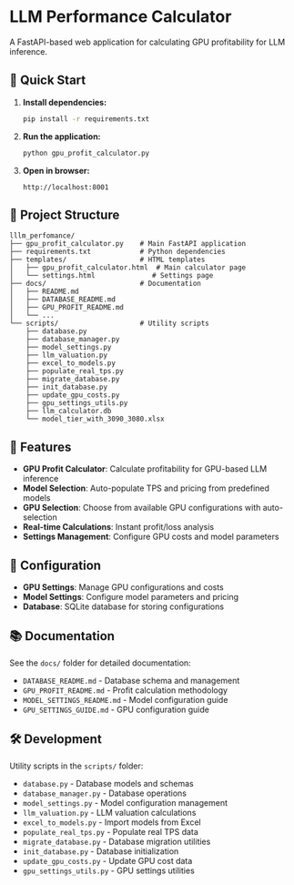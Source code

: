 # LLM Performance Calculator

A FastAPI-based web application for calculating GPU profitability for LLM inference.

## 🚀 Quick Start

1. **Install dependencies:**
   ```bash
   pip install -r requirements.txt
   ```

2. **Run the application:**
   ```bash
   python gpu_profit_calculator.py
   ```

3. **Open in browser:**
   ```
   http://localhost:8001
   ```

## 📁 Project Structure

```
lllm_perfomance/
├── gpu_profit_calculator.py    # Main FastAPI application
├── requirements.txt            # Python dependencies
├── templates/                  # HTML templates
│   ├── gpu_profit_calculator.html  # Main calculator page
│   └── settings.html              # Settings page
├── docs/                       # Documentation
│   ├── README.md
│   ├── DATABASE_README.md
│   ├── GPU_PROFIT_README.md
│   └── ...
└── scripts/                    # Utility scripts
    ├── database.py
    ├── database_manager.py
    ├── model_settings.py
    ├── llm_valuation.py
    ├── excel_to_models.py
    ├── populate_real_tps.py
    ├── migrate_database.py
    ├── init_database.py
    ├── update_gpu_costs.py
    ├── gpu_settings_utils.py
    ├── llm_calculator.db
    └── model_tier_with_3090_3080.xlsx
```

## 🎯 Features

- **GPU Profit Calculator**: Calculate profitability for GPU-based LLM inference
- **Model Selection**: Auto-populate TPS and pricing from predefined models
- **GPU Selection**: Choose from available GPU configurations with auto-selection
- **Real-time Calculations**: Instant profit/loss analysis
- **Settings Management**: Configure GPU costs and model parameters

## 🔧 Configuration

- **GPU Settings**: Manage GPU configurations and costs
- **Model Settings**: Configure model parameters and pricing
- **Database**: SQLite database for storing configurations

## 📚 Documentation

See the `docs/` folder for detailed documentation:
- `DATABASE_README.md` - Database schema and management
- `GPU_PROFIT_README.md` - Profit calculation methodology
- `MODEL_SETTINGS_README.md` - Model configuration guide
- `GPU_SETTINGS_GUIDE.md` - GPU configuration guide

## 🛠️ Development

Utility scripts in the `scripts/` folder:
- `database.py` - Database models and schemas
- `database_manager.py` - Database operations
- `model_settings.py` - Model configuration management
- `llm_valuation.py` - LLM valuation calculations
- `excel_to_models.py` - Import models from Excel
- `populate_real_tps.py` - Populate real TPS data
- `migrate_database.py` - Database migration utilities
- `init_database.py` - Database initialization
- `update_gpu_costs.py` - Update GPU cost data
- `gpu_settings_utils.py` - GPU settings utilities 
